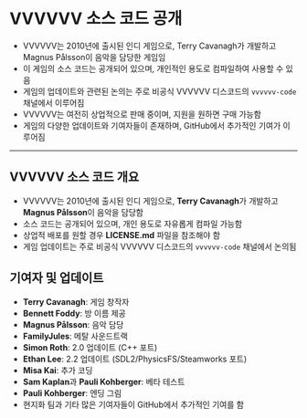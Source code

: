 # VVVVVV 소스 코드 공개


* VVVVVV는 2010년에 출시된 인디 게임으로, Terry Cavanagh가 개발하고 Magnus Pålsson이 음악을 담당한 게임임
* 이 게임의 소스 코드는 공개되어 있으며, 개인적인 용도로 컴파일하여 사용할 수 있음
* 게임의 업데이트와 관련된 논의는 주로 비공식 VVVVVV 디스코드의 `vvvvvv-code` 채널에서 이루어짐
* VVVVVV는 여전히 상업적으로 판매 중이며, 지원을 원하면 구매 가능함
* 게임의 다양한 업데이트와 기여자들이 존재하며, GitHub에서 추가적인 기여가 이루어짐

---

VVVVVV 소스 코드 개요
---------------

* VVVVVV는 2010년에 출시된 인디 게임으로, **Terry Cavanagh**가 개발하고 **Magnus Pålsson**이 음악을 담당함
* 소스 코드는 공개되어 있으며, 개인 용도로 자유롭게 컴파일 가능함
* 상업적 배포를 원할 경우 **LICENSE.md** 파일을 참조해야 함
* 게임 업데이트는 주로 비공식 VVVVVV 디스코드의 `vvvvvv-code` 채널에서 논의됨

기여자 및 업데이트
----------

* **Terry Cavanagh**: 게임 창작자
* **Bennett Foddy**: 방 이름 제공
* **Magnus Pålsson**: 음악 담당
* **FamilyJules**: 메탈 사운드트랙
* **Simon Roth**: 2.0 업데이트 (C++ 포트)
* **Ethan Lee**: 2.2 업데이트 (SDL2/PhysicsFS/Steamworks 포트)
* **Misa Kai**: 추가 코딩
* **Sam Kaplan**과 **Pauli Kohberger**: 베타 테스트
* **Pauli Kohberger**: 엔딩 그림
* 현지화 팀과 기타 많은 기여자들이 GitHub에서 추가적인 기여를 함
